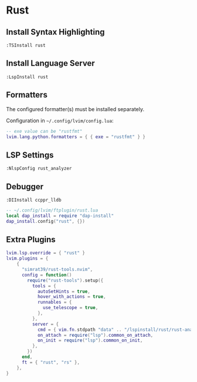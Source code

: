 # Rust

## Install Syntax Highlighting

```vim
:TSInstall rust
```

## Install Language Server

```vim
:LspInstall rust
```

## Formatters

The configured formatter(s) must be installed separately.

Configuration in `~/.config/lvim/config.lua`:

```lua
-- exe value can be "rustfmt"
lvim.lang.python.formatters = { { exe = "rustfmt" } }
```

## LSP Settings

```vim
:NlspConfig rust_analyzer
```

## Debugger

```vim
:DIInstall ccppr_lldb
```

```lua
-- ~/.config/lvim/ftplugin/rust.lua
local dap_install = require "dap-install"
dap_install.config("rust", {})
```

## Extra Plugins

```lua
lvim.lsp.override = { "rust" }
lvim.plugins = {
    {
      "simrat39/rust-tools.nvim",
      config = function()
        require("rust-tools").setup({
          tools = {
            autoSetHints = true,
            hover_with_actions = true,
            runnables = {
              use_telescope = true,
            },
          },
          server = {
            cmd = { vim.fn.stdpath "data" .. "/lspinstall/rust/rust-analyzer" },
            on_attach = require("lsp").common_on_attach,
            on_init = require("lsp").common_on_init,
          },
        })
      end,
      ft = { "rust", "rs" },
    },
}
```
